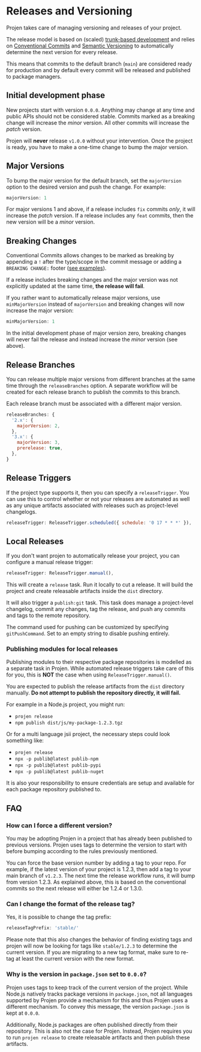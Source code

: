 # Releases and Versioning

Projen takes care of managing versioning and releases of your project.

The release model is based on (scaled) [trunk-based development](https://trunkbaseddevelopment.com/) and relies on [Conventional Commits](https://www.conventionalcommits.org/en/v1.0.0/) and [Semantic Versioning](https://semver.org/)
to automatically determine the next version for every release.

This means that commits to the default branch (`main`) are considered ready for production and by default every commit will be released and published to package managers.

## Initial development phase

New projects start with version `0.0.0`.
Anything may change at any time and public APIs should not be considered stable.
Commits marked as a breaking change will increase the *minor* version. All other commits will increase the *patch* version.

Projen will **never** release `v1.0.0` without your intervention. Once the project is ready, you have to make a one-time change to bump the major version.

## Major Versions

To bump the major version for the default branch, set the `majorVersion` option to the desired version and push the change.
For example:

```js
majorVersion: 1
```

For major versions 1 and above, if a release includes `fix` commits *only*, it will increase the *patch* version.
If a release includes any `feat` commits, then the new version will be a *minor* version.

## Breaking Changes

Conventional Commits allows changes to be marked as breaking by appending a `!` after the type/scope in the commit message or adding a `BREAKING CHANGE:` footer ([see examples](https://www.conventionalcommits.org/en/v1.0.0/#examples)).

If a release includes breaking changes and the major version was not explicitly updated at the same time, **the release will fail**.

If you rather want to automatically release major versions,
use `minMajorVersion` instead of `majorVersion` and breaking changes will now increase the major version:

```js
minMajorVersion: 1
```

In the initial development phase of major version zero, breaking changes will never fail the release and instead increase the *minor* version (see above).

## Release Branches

You can release multiple major versions from different branches at the same time through the `releaseBranches` option.
A separate workflow will be created for each release branch to publish the commits to this branch.

Each release branch must be associated with a different major version.

```js
releaseBranches: {
  '2.x': {
    majorVersion: 2,
  },
  '3.x': {
    majorVersion: 3,
    prerelease: true,
  },
}
```

## Release Triggers

If the project type supports it, then you can specify a `releaseTrigger`. You can use this to control whether
or not your releases are automated as well as any unique artifacts associated with releases such as project-level
changelogs.

```js
releaseTrigger: ReleaseTrigger.scheduled({ schedule: '0 17 * * *' }),
```

## Local Releases

If you don't want projen to automatically release your project, you can configure a manual release trigger:

```js
releaseTrigger: ReleaseTrigger.manual(),
```

This will create a `release` task. Run it locally to cut a release. It will build the project and create releasable artifacts inside the `dist` directory.

It will also trigger a `publish:git` task. This task does
manage a project-level changelog, commit any changes, tag the release, and push any commits and tags to the remote repository.

The command used for pushing can be customized by specifying
`gitPushCommand`. Set to an empty string to disable pushing entirely.

### Publishing modules for local releases

Publishing modules to their respective package repositories is modelled as a separate task in Projen. While automated release triggers take care of this for you, this is **NOT** the case when using `ReleaseTrigger.manual()`.

You are expected to publish the release artifacts from the `dist` directory manually. **Do not attempt to publish the repository directly, it will fail.**

For example in a Node.js project, you might run:

- `projen release`
- `npm publish dist/js/my-package-1.2.3.tgz`

Or for a multi language jsii project, the necessary steps could look something like:

- `projen release`
- `npx -p publib@latest publib-npm`
- `npx -p publib@latest publib-pypi`
- `npx -p publib@latest publib-nuget`

It is also your responsibility to ensure credentials are setup and available for each package repository published to.

## FAQ

### How can I force a different version?

You may be adopting Projen in a project that has already been published to previous versions. Projen uses tags to determine the version to start with
before bumping according to the rules previously mentioned.

You can force the base version number by adding a tag to your repo. For example, if the latest version of your project is 1.2.3, then add a tag to your main branch of `v1.2.3`.
The next time the release workflow runs, it will bump from version 1.2.3.
As explained above, this is based on the conventional commits so  the next release will either be 1.2.4 or 1.3.0.

### Can I change the format of the release tag?

Yes, it is possible to change the tag prefix:

```js
releaseTagPrefix: 'stable/'
```

Please note that this also changes the behavior of finding existing tags and projen will now be looking for tags like `stable/1.2.3` to determine the current version.
If you are migrating to a new tag format, make sure to re-tag at least the current version with the new format.

### Why is the version in `package.json` set to `0.0.0`?

Projen uses tags to keep track of the current version of the project.
While Node.js natively tracks package versions in `package.json`, not all languages supported by Projen provide a mechanism for this and thus Projen uses a different mechanism.
To convey this message, the version `package.json` is kept at `0.0.0`.

Additionally, Node.js packages are often published directly from their repository.
This is also not the case for Projen.
Instead, Projen requires you to run `projen release` to create releasable artifacts and then publish these artifacts.
